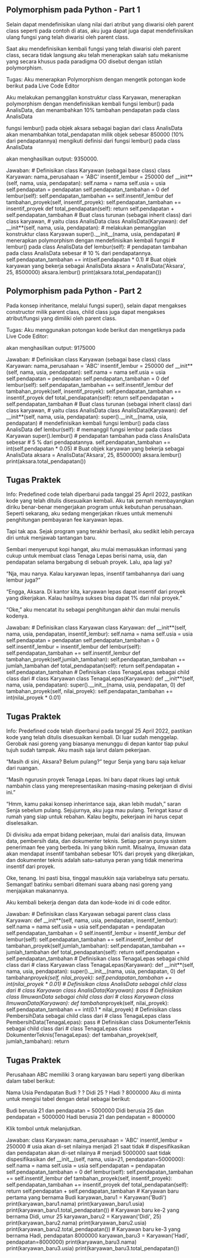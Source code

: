 ## Polymorphism pada Python - Part 1

Selain dapat mendefinisikan ulang nilai dari atribut yang diwarisi oleh parent class seperti pada contoh di atas, aku juga dapat juga dapat mendefinisikan ulang fungsi yang telah diwarisi oleh parent class.

Saat aku mendefinisikan kembali fungsi yang telah diwarisi oleh parent class, secara tidak langsung aku telah menerapkan salah satu mekanisme yang secara khusus pada paradigma OO disebut dengan istilah polymorphism.

Tugas:
Aku menerapkan Polymorphism dengan mengetik potongan kode berikut pada Live Code Editor

Aku melakukan pemanggilan konstruktur class Karyawan, menerapkan polymorphism dengan mendefinisikan kembali fungsi lembur() pada AnalisData, dan menambahkan 10% tambahan pendapatan pada class AnalisData

fungsi lembur() pada objek aksara sebagai bagian dari class AnalisData akan menambahkan total_pendapatan milik objek sebesar 850000 (10% dari pendapatannya) mengikuti definisi dari fungsi lembur() pada class AnalisData

akan menghasilkan output: 9350000.

Jawaban:
\# Definisikan class Karyawan (sebagai base class)
class Karyawan:
nama_perusahaan = 'ABC'
insentif_lembur = 250000
def \_\_init**(self, nama, usia, pendapatan):
self.nama = nama
self.usia = usia
self.pendapatan = pendapatan
self.pendapatan_tambahan = 0
def lembur(self):
self.pendapatan_tambahan += self.insentif_lembur
def tambahan_proyek(self, insentif_proyek):
self.pendapatan_tambahan += insentif_proyek
def total_pendapatan(self):
return self.pendapatan + self.pendapatan_tambahan
\# Buat class turunan (sebagai inherit class) dari class karyawan,
\# yaitu class AnalisData
class AnalisData(Karyawan):
def \_\_init**(self, nama, usia, pendapatan): # melakukan pemanggilan konstruktur class Karyawan
super().\_\_init\_\_(nama, usia, pendapatan) # menerapkan polymorphism dengan mendefinisikan kembali fungsi # lembur() pada class AnalisData
def lembur(self): # pendapatan tambahan pada class AnalisData sebesar # 10 % dari pendapatannya.
self.pendapatan_tambahan += int(self.pendapatan \* 0.1)
\# Buat objek karyawan yang bekerja sebagai AnalisData
aksara = AnalisData('Aksara', 25, 8500000)
aksara.lembur()
print(aksara.total_pendapatan())

## Polymorphism pada Python - Part 2

Pada konsep inheritance, melalui fungsi super(), selain dapat mengakses constructor milik parent class, child class juga dapat mengakses atribut/fungsi yang dimiliki oleh parent class.

Tugas:
Aku menggunakan potongan kode berikut dan mengetiknya pada Live Code Editor:

akan menghasilkan output: 9175000

Jawaban:
\# Definisikan class Karyawan (sebagai base class)
class Karyawan:
nama_perusahaan = 'ABC'
insentif_lembur = 250000
def \_\_init**(self, nama, usia, pendapatan):
self.nama = nama
self.usia = usia
self.pendapatan = pendapatan
self.pendapatan_tambahan = 0
def lembur(self):
self.pendapatan_tambahan += self.insentif_lembur
def tambahan_proyek(self, insentif_proyek):
self.pendapatan_tambahan += insentif_proyek
def total_pendapatan(self):
return self.pendapatan + self.pendapatan_tambahan
\# Buat class turunan (sebagai inherit class) dari class karyawan,
\# yaitu class AnalisData
class AnalisData(Karyawan):
def \_\_init**(self, nama, usia, pendapatan):
super().\_\_init\_\_(nama, usia, pendapatan) # mendefinisikan kembali fungsi lembur() pada class AnalisData
def lembur(self): # memanggil fungsi lembur pada class Karyawan
super().lembur() # pendapatan tambahan pada class AnalisData sebesar # 5 % dari pendapatannya.
self.pendapatan_tambahan += int(self.pendapatan \* 0.05)
\# Buat objek karyawan yang bekerja sebagai AnalisData
aksara = AnalisData('Aksara', 25, 8500000)
aksara.lembur()
print(aksara.total_pendapatan())

## Tugas Praktek

Info: Predefined code telah diperbarui pada tanggal 25 April 2022, pastikan kode yang telah ditulis disesuaikan kembali.
Aku tak pernah membayangkan diriku benar-benar mengerjakan program untuk kebutuhan perusahaan. Seperti sekarang, aku sedang mengerjakan rikues untuk memenuhi penghitungan pembayaran fee karyawan lepas.

Tapi tak apa. Sejak program yang terakhir berhasil, aku sedikit lebih percaya diri untuk menjawab tantangan baru.

Sembari menyeruput kopi hangat, aku mulai memasukkan informasi yang cukup untuk membuat class Tenaga Lepas berisi nama, usia, dan pendapatan selama bergabung di sebuah proyek. Lalu, apa lagi ya?

“Nja, mau nanya. Kalau karyawan lepas, insentif tambahannya dari uang lembur juga?”

“Engga, Aksara. Di kantor kita, karyawan lepas dapat insentif dari proyek yang dikerjakan. Kalau hasilnya sukses bisa dapat 1% dari nilai proyek.”

“Oke,” aku mencatat itu sebagai penghitungan akhir dan mulai menulis kodenya.

Jawaban:
\# Definisikan class Karyawan
class Karyawan:
def \_\_init**(self, nama, usia, pendapatan, insentif_lembur):
self.nama = nama
self.usia = usia
self.pendapatan = pendapatan
self.pendapatan_tambahan = 0
self.insentif_lembur = insentif_lembur
def lembur(self):
self.pendapatan_tambahan += self.insentif_lembur
def tambahan_proyek(self,jumlah_tambahan):
self.pendapatan_tambahan += jumlah_tambahan
def total_pendapatan(self):
return self.pendapatan + self.pendapatan_tambahan
\# Definisikan class TenagaLepas sebagai child class dari
\# class Karyawan
class TenagaLepas(Karyawan):
def \_\_init**(self, nama, usia, pendapatan):
super().\_\_init\_\_(nama, usia, pendapatan, 0)
def tambahan_proyek(self, nilai_proyek):
self.pendapatan_tambahan += int(nilai_proyek \* 0.01)

## Tugas Praktek

Info: Predefined code telah diperbarui pada tanggal 25 April 2022, pastikan kode yang telah ditulis disesuaikan kembali.
Di luar sudah menggelap. Gerobak nasi goreng yang biasanya menunggu di depan kantor tiap pukul tujuh sudah tampak. Aku masih saja larut dalam pekerjaan.

“Masih di sini, Aksara? Belum pulang?” tegur Senja yang baru saja keluar dari ruangan.

“Masih ngurusin proyek Tenaga Lepas. Ini baru dapat rikues lagi untuk nambahin class yang merepresentasikan masing-masing pekerjaan di divisi ini.”

“Hmm, kamu pakai konsep inherintance saja, akan lebih mudah,” saran Senja sebelum pulang. Sejujurnya, aku juga mau pulang. Teringat kasur di rumah yang siap untuk rebahan. Kalau begitu, pekerjaan ini harus cepat diselesaikan.

Di divisiku ada empat bidang pekerjaan, mulai dari analisis data, ilmuwan data, pembersih data, dan dokumenter teknis. Setiap peran punya sistem penerimaan fee yang berbeda. Ini yang bikin rumit. Misalnya, ilmuwan data akan mendapat insentif tambahan sebesar 10% dari proyek yang dikerjakan, dan dokumenter teknis adalah satu-satunya peran yang tidak menerima insentif dari proyek.

Oke, tenang. Ini pasti bisa, tinggal masukkin saja variabelnya satu persatu. Semangat! batinku sembari ditemani suara abang nasi goreng yang menjajakan makanannya.

Aku kembali bekerja dengan data dan kode-kode ini di code editor.

Jawaban:
\# Definisikan class Karyawan sebagai parent class
class Karyawan:
def \_\_init**(self, nama, usia, pendapatan, insentif_lembur):
self.nama = nama
self.usia = usia
self.pendapatan = pendapatan
self.pendapatan_tambahan = 0
self.insentif_lembur = insentif_lembur
def lembur(self):
self.pendapatan_tambahan += self.insentif_lembur
def tambahan_proyek(self,jumlah_tambahan):
self.pendapatan_tambahan += jumlah_tambahan
def total_pendapatan(self):
return self.pendapatan + self.pendapatan_tambahan
\# Definisikan class TenagaLepas sebagai child class dari
\# class Karyawan
class TenagaLepas(Karyawan):
def \_\_init**(self, nama, usia, pendapatan):
super().\_\_init\_\_(nama, usia, pendapatan, 0)
def tambahan*proyek(self, nilai_proyek):
self.pendapatan_tambahan += int(nilai_proyek * 0.01)
\# Definisikan class AnalisData sebagai child class dari
\# class Karyawan
class AnalisData(Karyawan):
pass
\# Definisikan class IlmuwanData sebagai child class dari
\# class Karyawan
class IlmuwanData(Karyawan):
def tambahan*proyek(self, nilai_proyek):
self.pendapatan_tambahan += int(0.1 * nilai_proyek)
\# Definisikan class PembersihData sebagai child class dari
\# class TenagaLepas
class PembersihData(TenagaLepas):
pass
\# Definisikan class DokumenterTeknis sebagai child class dari
\# class TenagaLepas
class DokumenterTeknis(TenagaLepas):
def tambahan_proyek(self, jumlah_tambahan):
return

## Tugas Praktek

Perusahaan ABC memiliki 3 orang karyawan baru seperti yang diberikan dalam tabel berikut:

Nama Usia Pendapatan
Budi ? ?
Didi 25 ?
Hadi ? 8000000
Aku di minta untuk mengisi tabel dengan detail sebagai berikut:

Budi berusia 21 dan pendapatan = 5000000
Didi berusia 25 dan pendapatan = 5000000
Hadi berusia 21 dan pendapatan = 8000000

Klik tombol untuk melanjutkan.

Jawaban:
class Karyawan:
nama_perusahaan = 'ABC'
insentif_lembur = 250000 # usia akan di-set nilainya menjadi 21 saat tidak # dispesifikasikan dan pendapatan akan di-set nilainya # menjadi 5000000 saat tidak dispesifikasikan
def \_\_init\_\_(self, nama, usia=21, pendapatan=5000000):
self.nama = nama
self.usia = usia
self.pendapatan = pendapatan
self.pendapatan_tambahan = 0
def lembur(self):
self.pendapatan_tambahan += self.insentif_lembur
def tambahan_proyek(self, insentif_proyek):
self.pendapatan_tambahan += insentif_proyek
def total_pendapatan(self):
return self.pendapatan + self.pendapatan_tambahan
\# Karyawan baru pertama yang bernama Budi
karyawan_baru1 = Karyawan('Budi')
print(karyawan_baru1.nama)
print(karyawan_baru1.usia)
print(karyawan_baru1.total_pendapatan())
\# Karyawan baru ke-2 yang bernama Didi, umur 25
karyawan_baru2 = Karyawan('Didi', 25)
print(karyawan_baru2.nama)
print(karyawan_baru2.usia)
print(karyawan_baru2.total_pendapatan())
\# Karyawan baru ke-3 yang bernama Hadi, pendapatan 8000000
karyawan_baru3 = Karyawan('Hadi', pendapatan=8000000)
print(karyawan_baru3.nama)
print(karyawan_baru3.usia)
print(karyawan_baru3.total_pendapatan())
